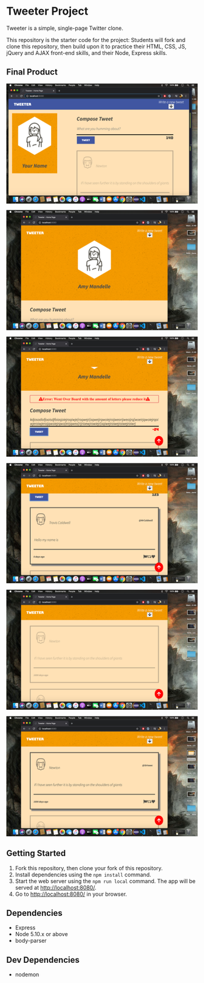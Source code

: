 # Tweeter Project

Tweeter is a simple, single-page Twitter clone.

This repository is the starter code for the project: Students will fork and clone this repository, then build upon it to practice their HTML, CSS, JS, jQuery and AJAX front-end skills, and their Node, Express skills.

## Final Product

!["This is the view of the web app in laptop/desktop view"](./docs/MainPageInLargeView.png)

!["This is the view of the web app in table view"](./docs/MainPageInSmallView.png)

!["If the user enters exceeding amount of character it will show a hidden message"](./docs/ErrorIfExceedingMax.png)

!["The user can post a tweet"](./docs/Post.png)

!["The tweet while its not hoverd"](./docs/NoHover.png)

!["The tweet while its hovered"](./docs/WithHover.png)

## Getting Started

1. Fork this repository, then clone your fork of this repository.
2. Install dependencies using the `npm install` command.
3. Start the web server using the `npm run local` command. The app will be served at <http://localhost:8080/>.
4. Go to <http://localhost:8080/> in your browser.

## Dependencies

- Express
- Node 5.10.x or above
- body-parser

## Dev Dependencies
- nodemon
